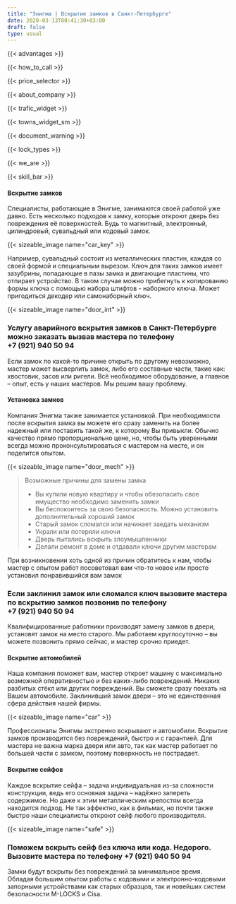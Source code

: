 ```yaml
---
title: "Энигма | Вскрытие замков в Санкт-Петербурге"
date: 2020-03-13T00:41:30+03:00
draft: false
type: usual
---
```


{{< advantages >}}

{{< how_to_call >}}

{{< price_selector >}}

{{< about_company >}}

{{< trafic_widget >}}

{{< towns_widget_sm >}}

{{< document_warning >}}

{{< lock_types >}}

{{< we_are >}}

{{< skill_bar >}}

#### Вскрытие замков

Специалисты, работающие в Энигме, занимаются своей работой уже давно. Есть несколько подходов к замку, которые откроют дверь без повреждения  её поверхностей. Будь то магнитный, электронный, цилиндровый, сувальдный или кодовый  замок.

{{< sizeable_image name="car_key" >}}

Например, сувальдный состоит из металлических пластин, каждая со  своей формой и специальным вырезом. Ключ для таких замков имеет  зазубрины, попадающие в пазы замка и двигающие пластины, что отпирает устройство. В таком случае  можно прибегнуть к копированию формы ключа с помощью набора штифтов -  наборного ключа. Может пригодиться декодер или самонаборный ключ.

{{< sizeable_image name="door_int" >}}

### Услугу аварийного вскрытия замков в Санкт-Петербурге можно заказать вызвав мастера по телефону +7&#160;(921)&#160;940&#160;50&#160;94

Если замок по какой-то причине открыть по другому невозможно, мастер  может высверлить замок, либо его составные части, такие как: хвостовик,  засов или ригели. Всё необходимое оборудование, а главное – опыт, есть у наших мастеров.  Мы решим вашу проблему.

#### Установка замков

Компания Энигма также занимается установкой. При необходимости после  вскрытия замка вы можете его сразу заменить на более надежный или  поставить такой же, к которому Вы привыкли. Обычно качество прямо пропорционально цене, но, чтобы быть уверенными  всегда можно проконсультироваться с мастером на месте, и он поделится  опытом.

{{< sizeable_image name="door_mech" >}}

> Возможные причины для замены замка
> - Вы купили новую квартиру и чтобы обезопасить свое имущество необходимо заменить замки
> - Вы беспокоитесь за свою безопасность. Можно установить дополнительный хороший замок
> - Старый замок сломался или начинает заедать механизм
> - Украли или потеряли ключи
> - Дверь пытались вскрыть злоумышленники
> - Делали ремонт в доме и отдавали ключи другим мастерам

При возникновении хоть одной из причин обратитесь к нам, чтобы мастер с опытом работ посоветовал вам что-то новое или просто установил понравившийся вам замок

### Если заклинил замок или сломался ключ вызовите мастера по вскрытию замков позвонив по телефону +7&#160;(921)&#160;940&#160;50&#160;94

Квалифицированные работники производят замену замков в двери, установят замок на место старого. Мы работаем  круглосуточно – вы можете позвонить прямо сейчас, и мастер срочно  приедет.

#### Вскрытие автомобилей

Наша компания поможет вам, мастер откроет машину с максимально  возможной оперативностью и без каких-либо повреждений. Никаких разбитых  стёкл или других повреждений. Вы сможете сразу поехать на Вашем автомобиле. Заклинивший замок двери –  это не единственная сфера действия нашей фирмы.

{{< sizeable_image name="car" >}}

Профессионалы  Энигмы экстренно вскрывают и автомобили. Вскрытие замков производится без повреждений, быстро и с гарантией. Для  мастера не важна марка двери или авто, так как мастер работает по  большей части с замком, поэтому поверхность не пострадает.

#### Вскрытие сейфов

Каждое вскрытие сейфа – задача индивидуальная из-за сложности  конструкции, ведь его основная задача – надёжно запереть содержимое. Но  даже к этим металлическим крепостям всегда находится подход. Не так эффектно, как в фильмах, но почти также быстро наши специалисты  откроют сейф любого производителя.

{{< sizeable_image name="safe" >}}

### Поможем вскрыть сейф без ключа или кода. Недорого. Вызовите мастера по телефону +7&#160;(921)&#160;940&#160;50&#160;94

Замки будут вскрыты без повреждений за минимальное время. Обладая большим опытом работы с кодовыми и электронно-кодовыми запорными устройствами как старых образцов, так и новейших систем безопасности M-LOCKS и Cisa.